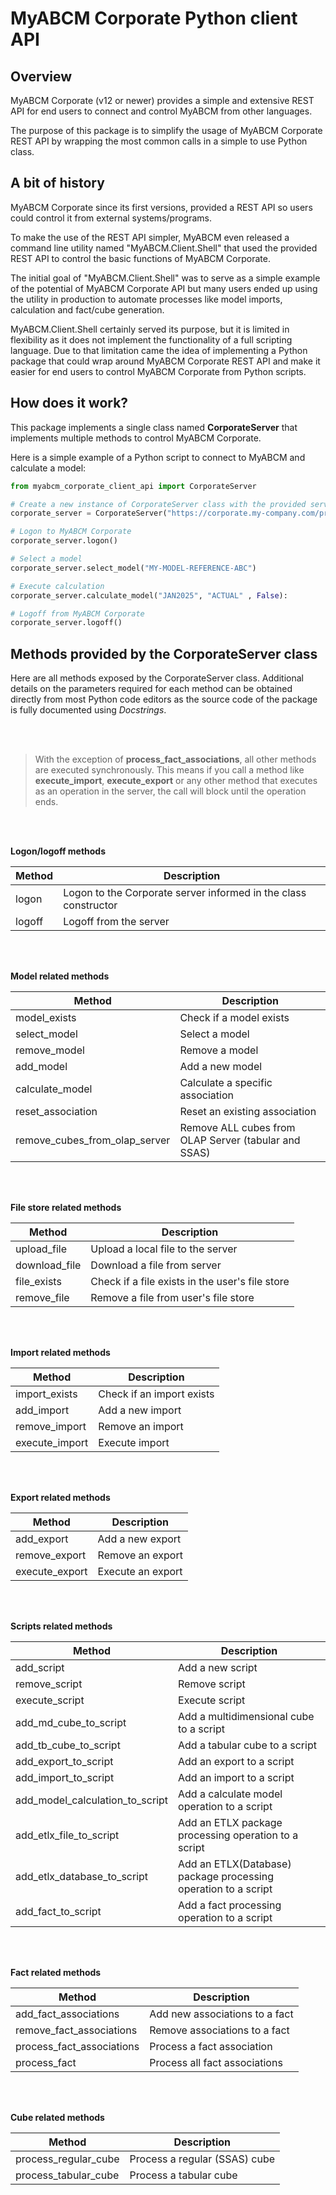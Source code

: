 # MyABCM Corporate Python client API


## Overview

MyABCM Corporate (v12 or newer) provides a simple and extensive REST API for end users to connect and control MyABCM from other languages.

The purpose of this package is to simplify the usage of MyABCM Corporate REST API by wrapping the most common calls in a simple to use Python class.



## A bit of history

MyABCM Corporate since its first versions, provided a REST API so users could control it from external systems/programs.

To make the use of the REST API simpler, MyABCM even released a command line utility named "MyABCM.Client.Shell" that used the provided REST API to control the basic functions of MyABCM Corporate.

The initial goal of "MyABCM.Client.Shell" was to serve as a simple example of the potential of MyABCM Corporate API but many users ended up using the utility in production to automate processes like model imports, calculation and fact/cube generation.

MyABCM.Client.Shell certainly served its purpose, but it is limited in flexibility as it does not implement the functionality of a full scripting language. Due to that limitation came the idea of implementing a Python package that could wrap around MyABCM Corporate REST API and make it easier for end users to control MyABCM Corporate from Python scripts.



## How does it work?

This package implements a single class named **CorporateServer** that implements multiple methods to control MyABCM Corporate. 

Here is a simple example of a Python script to connect to MyABCM and calculate a model:

```python
from myabcm_corporate_client_api import CorporateServer

# Create a new instance of CorporateServer class with the provided servername and credentials
corporate_server = CorporateServer("https://corporate.my-company.com/proxy", "user123", "myabcm123")

# Logon to MyABCM Corporate
corporate_server.logon()

# Select a model 
corporate_server.select_model("MY-MODEL-REFERENCE-ABC")

# Execute calculation
corporate_server.calculate_model("JAN2025", "ACTUAL" , False):

# Logoff from MyABCM Corporate
corporate_server.logoff()
```

## Methods provided by the CorporateServer class

Here are all methods exposed by the CorporateServer class. Additional details on the parameters required for each method can be obtained directly from most Python code editors as the source code of the package is fully documented using *Docstrings*.

&nbsp;  
&nbsp;  

> With the exception of **process_fact_associations**, all other methods are executed synchronously. This means if you call a method like **execute_import**, **execute_export** or any other method that executes as an operation in the server, the call will block until the operation ends.

&nbsp;  
&nbsp;  

**Logon/logoff methods**

Method | Description
--- |---
logon | Logon to the Corporate server informed in the class constructor
logoff | Logoff from the server

&nbsp;  
&nbsp;  

**Model related methods**

Method | Description
--- |---
model_exists | Check if a model exists
select_model | Select a model
remove_model | Remove a model
add_model | Add a new model
calculate_model | Calculate a specific association
reset_association | Reset an existing association
remove_cubes_from_olap_server | Remove ALL cubes from OLAP Server (tabular and SSAS)

&nbsp;  
&nbsp;  

**File store related methods**

Method | Description
--- |---
upload_file | Upload a local file to the server
download_file | Download a file from server
file_exists | Check if a file exists in the user's file store
remove_file | Remove a file from user's file store

&nbsp;  
&nbsp;  

**Import related methods**

Method | Description
--- |---
import_exists | Check if an import exists
add_import | Add a new import
remove_import | Remove an import
execute_import | Execute import

&nbsp;  
&nbsp;  


**Export related methods**

Method | Description
--- |---
add_export | Add a new export
remove_export | Remove an export
execute_export | Execute an export

&nbsp;  
&nbsp;  

**Scripts related methods**

Method | Description
--- |---
add_script | Add a new script
remove_script | Remove script
execute_script | Execute script
add_md_cube_to_script | Add a multidimensional cube to a script
add_tb_cube_to_script | Add a tabular cube to a script
add_export_to_script | Add an export to a script
add_import_to_script | Add an import to a script
add_model_calculation_to_script | Add a calculate model operation to a script
add_etlx_file_to_script | Add an ETLX package processing operation to a script
add_etlx_database_to_script | Add an ETLX(Database) package processing operation to a script
add_fact_to_script | Add a fact processing operation to a script

&nbsp;  
&nbsp;  

**Fact related methods**

Method | Description
--- |---
add_fact_associations | Add new associations to a fact
remove_fact_associations | Remove associations to a fact
process_fact_associations | Process a fact association
process_fact | Process all fact associations

&nbsp;  
&nbsp;  

**Cube related methods**

Method | Description
--- |---
process_regular_cube | Process a regular (SSAS) cube
process_tabular_cube | Process a tabular cube
